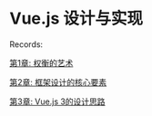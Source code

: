 # Vue.js 设计与实现 

Records: 

[第1章: 权衡的艺术](https://github.com/Muluoguiben/code-for-vue-3-book/blob/master/course1-%E6%9D%83%E8%A1%A1%E7%9A%84%E8%89%BA%E6%9C%AF/ch1.md)

[第2章: 框架设计的核心要素](https://github.com/Muluoguiben/code-for-vue-3-book/blob/master/course2-%E6%A1%86%E6%9E%B6%E8%AE%BE%E8%AE%A1%E7%9A%84%E6%A0%B8%E5%BF%83%E8%A6%81%E7%B4%A0/ch2.md)

[第3章: Vue.js 3的设计思路](https://github.com/Muluoguiben/code-for-vue-3-book/blob/master/course3-Vue3%20%E7%9A%84%E8%AE%BE%E8%AE%A1%E6%80%9D%E8%B7%AF/ch3.md)

